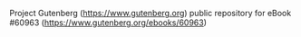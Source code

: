 Project Gutenberg (https://www.gutenberg.org) public repository for eBook #60963 (https://www.gutenberg.org/ebooks/60963)
